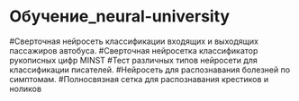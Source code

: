 # Обучение_neural-university
 
#Сверточная нейросеть классификации входящих и выходящих пассажиров автобуса.
#Сверточная нейросетка классификатор рукописных цифр MINST
#Тест различных типов нейросети для классификации писателей.
#Нейросеть для распознавания болезней по симптомам.
#Полносвязная сетка для распознавания крестиков и ноликов

